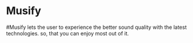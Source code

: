 #       Musify

#Musify lets the user to experience the better sound quality with the latest technologies. so, that you can enjoy most out of it. 
